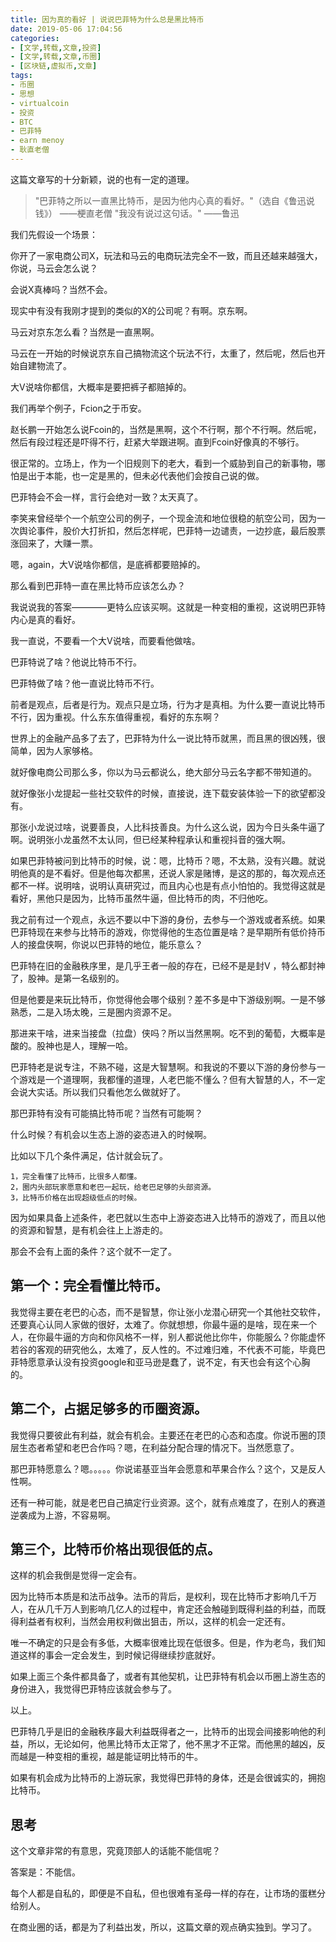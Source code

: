 ```yaml
---
title: 因为真的看好 | 说说巴菲特为什么总是黑比特币
date: 2019-05-06 17:04:56
categories:
- [文学,转载,文章,投资]
- [文学,转载,文章,币圈]
- [区块链,虚拟币,文章]
tags:
- 币圈
- 思想
- virtualcoin
- 投资
- BTC
- 巴菲特
- earn menoy
- 耿直老僧
---
```

这篇文章写的十分新颖，说的也有一定的道理。

<!-- more -->

>"巴菲特之所以一直黑比特币，是因为他内心真的看好。"（选自《鲁迅说钱》）
——梗直老僧
"我没有说过这句话。"
——鲁迅

我们先假设一个场景：

你开了一家电商公司X，玩法和马云的电商玩法完全不一致，而且还越来越强大，你说，马云会怎么说？

会说X真棒吗？当然不会。

现实中有没有我刚才提到的类似的X的公司呢？有啊。京东啊。

马云对京东怎么看？当然是一直黑啊。


马云在一开始的时候说京东自己搞物流这个玩法不行，太重了，然后呢，然后也开始自建物流了。

大V说啥你都信，大概率是要把裤子都赔掉的。

我们再举个例子，Fcion之于币安。

赵长鹏一开始怎么说Fcoin的，当然是黑啊，这个不行啊，那个不行啊。然后呢，然后有段过程还是吓得不行，赶紧大举跟进啊。直到Fcoin好像真的不够行。

很正常的。立场上，作为一个旧规则下的老大，看到一个威胁到自己的新事物，哪怕是出于本能，也一定是黑的，但未必代表他们会按自己说的做。

巴菲特会不会一样，言行会绝对一致？太天真了。

李笑来曾经举个一个航空公司的例子，一个现金流和地位很稳的航空公司，因为一次舆论事件，股价大打折扣，然后怎样呢，巴菲特一边谴责，一边抄底，最后股票涨回来了，大赚一票。

嗯，again，大V说啥你都信，是底裤都要赔掉的。

那么看到巴菲特一直在黑比特币应该怎么办？

我说说我的答案————更特么应该买啊。这就是一种变相的重视，这说明巴菲特内心是真的看好。

我一直说，不要看一个大V说啥，而要看他做啥。

巴菲特说了啥？他说比特币不行。

巴菲特做了啥？他一直说比特币不行。

前者是观点，后者是行为。观点只是立场，行为才是真相。为什么要一直说比特币不行，因为重视。什么东东值得重视，看好的东东啊？

世界上的金融产品多了去了，巴菲特为什么一说比特币就黑，而且黑的很凶残，很简单，因为人家够格。

就好像电商公司那么多，你以为马云都说么，绝大部分马云名字都不带知道的。

就好像张小龙提起一些社交软件的时候，直接说，连下载安装体验一下的欲望都没有。

那张小龙说过啥，说要善良，人比科技善良。为什么这么说，因为今日头条牛逼了啊。说明张小龙虽然不太认同，但已经某种程承认和重视抖音的强大啊。

如果巴菲特被问到比特币的时候，说：嗯，比特币？嗯，不太熟，没有兴趣。就说明他真的是不看好。但是他每次都黑，还说人家是赌博，是这的那的，每次观点还都不一样。说明啥，说明认真研究过，而且内心也是有点小怕怕的。我觉得这就是看好，黑他只是因为，比特币虽然牛逼，但比特币的肉，不归他吃。

我之前有过一个观点，永远不要以中下游的身份，去参与一个游戏或者系统。如果巴菲特现在来参与比特币的游戏，你觉得他的生态位置是啥？是早期所有低价持币人的接盘侠啊，你说以巴菲特的地位，能乐意么？

巴菲特在旧的金融秩序里，是几乎王者一般的存在，已经不是是封V ，特么都封神了，股神。是第一名级别的。

但是他要是来玩比特币，你觉得他会哪个级别？差不多是中下游级别啊。一是不够熟悉，二是入场太晚，三是圈内资源不足。

那进来干啥，进来当接盘（拉盘）侠吗？所以当然黑啊。吃不到的葡萄，大概率是酸的。股神也是人，理解一哈。

巴菲特老是说专注，不熟不碰，这是大智慧啊。和我说的不要以下游的身份参与一个游戏是一个道理啊，我都懂的道理，人老巴能不懂么？但有大智慧的人，不一定会说大实话。所以我们只看他怎么做就好了。

那巴菲特有没有可能搞比特币呢？当然有可能啊？

什么时候？有机会以生态上游的姿态进入的时候啊。

比如以下几个条件满足，估计就会玩了。

	1，完全看懂了比特币，比很多人都懂。
	2，圈内头部玩家愿意和老巴一起玩，给老巴足够的头部资源。
	3，比特币价格在出现超级低点的时候。

因为如果具备上述条件，老巴就以生态中上游姿态进入比特币的游戏了，而且以他的资源和智慧，是有机会往上上游走的。

那会不会有上面的条件？这个就不一定了。

## 第一个：完全看懂比特币。

我觉得主要在老巴的心态，而不是智慧，你让张小龙潜心研究一个其他社交软件，还要真心认同人家做的很好，太难了。你就想想，你最牛逼的是啥，现在来一个人，在你最牛逼的方向和你风格不一样，别人都说他比你牛，你能服么？你能虚怀若谷的客观的研究他么，太难了，反人性的。不过难归难，不代表不可能，毕竟巴菲特愿意承认没有投资google和亚马逊是蠢了，说不定，有天也会有这个心胸的。

## 第二个，占据足够多的币圈资源。

我觉得只要彼此有利益，就会有机会。主要还在老巴的心态和态度。你说币圈的顶层生态者希望和老巴合作吗？嗯，在利益分配合理的情况下。当然愿意了。

那巴菲特愿意么？嗯。。。。。你说诺基亚当年会愿意和苹果合作么？这个，又是反人性啊。

还有一种可能，就是老巴自己搞定行业资源。这个，就有点难度了，在别人的赛道逆袭成为上游，不容易啊。

## 第三个，比特币价格出现很低的点。

这样的机会我倒是觉得一定会有。

因为比特币本质是和法币战争。法币的背后，是权利，现在比特币才影响几千万人，在从几千万人到影响几亿人的过程中，肯定还会触碰到既得利益的利益，而既得利益者有权利，当然会用权利做出狙击，所以，这样的机会一定还有。

唯一不确定的只是会有多低，大概率很难比现在低很多。但是，作为老鸟，我们知道这样的事会一定会发生，到时候记得继续抄底就好。

如果上面三个条件都具备了，或者有其他契机，让巴菲特有机会以币圈上游生态的身份进入，我觉得巴菲特应该就会参与了。

以上。

巴菲特几乎是旧的金融秩序最大利益既得者之一，比特币的出现会间接影响他的利益，所以，无论如何，他黑比特币太正常了，他不黑才不正常。而他黑的越凶，反而越是一种变相的重视，越是能证明比特币的牛。

如果有机会成为比特币的上游玩家，我觉得巴菲特的身体，还是会很诚实的，拥抱比特币。

## 思考

这个文章非常的有意思，究竟顶部人的话能不能信呢？

答案是：不能信。

每个人都是自私的，即便是不自私，但也很难有圣母一样的存在，让市场的蛋糕分给别人。

在商业圈的话，都是为了利益出发，所以，这篇文章的观点确实独到。学习了。